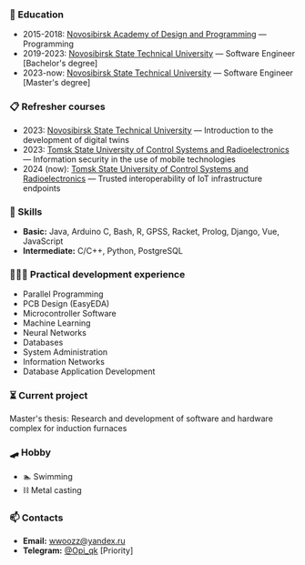 
### 🔬 Education
- 2015-2018: [Novosibirsk Academy of Design and Programming](https://nadip.ru/) — Programming
- 2019-2023: [Novosibirsk State Technical University](https://www.nstu.ru/) — Software Engineer [Bachelor's degree]
- 2023-now: [Novosibirsk State Technical University](https://www.nstu.ru/) — Software Engineer [Master's degree]

### 📋 Refresher courses
- 2023: [Novosibirsk State Technical University](https://www.nstu.ru/) — Introduction to the development of digital twins
- 2023: [Tomsk State University of Control Systems and Radioelectronics](https://tusur.ru/ru) — Information security in the use of mobile technologies
- 2024 (now): [Tomsk State University of Control Systems and Radioelectronics](https://tusur.ru/ru) — Trusted interoperability of IoT infrastructure endpoints

### 💼 Skills
- <b>Basic:</b> Java, Arduino C, Bash, R, GPSS, Racket, Prolog, Django, Vue, JavaScript
- <b>Intermediate:</b> C/C++, Python, PostgreSQL
<!--- <b>Advanced:</b>-->

### 👨🏻‍💻 Practical development experience
- Parallel Programming
- PCB Design (EasyEDA)
- Microcontroller Software
- Machine Learning
- Neural Networks
- Databases
- System Administration
- Information Networks
- Database Application Development

### ⏳ Current project
Master's thesis: Research and development of software and hardware complex for induction furnaces

### 🛹 Hobby
- 🏊 Swimming
- ⛓ Metal casting

### 📫 Contacts
- <b>Email:</b> [wwoozz@yandex.ru](mailto:wwoozz@yandex.ru)
- <b>Telegram:</b> [@Opi_qk](https://t.me/Opi_qk) [Priority]
